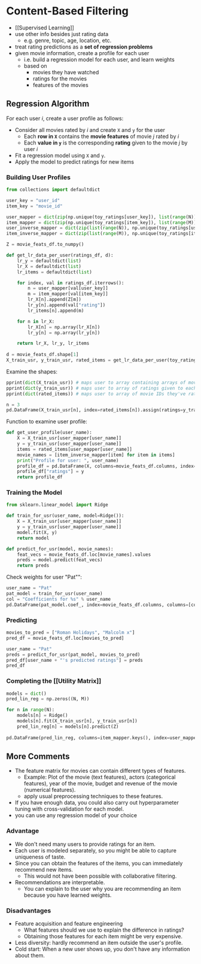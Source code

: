 # Content-Based Filtering
- [[Supervised Learning]]
- use other info besides just rating data
	- e.g. genre, topic, age, location, etc.
- treat rating predictions as a **set of regression problems**
- given movie information, create a profile for each user
	- i.e. build a regression model for each user, and learn weights
	- based on
		- movies they have watched
		- ratings for the movies
		- features of the movies
## Regression Algorithm
For each user $i$, create a user profile as follows:
- Consider all movies rated by $i$ and create `X` and `y` for the user
    - Each **row in `X`** contains the **movie features** of movie $j$ rated by $i$
    - Each **value in `y`** is the corresponding **rating** given to the movie $j$ by user $i$
- Fit a regression model using `X` and `y`.
- Apply the model to predict ratings for new items
### Building User Profiles
```python
from collections import defaultdict

user_key = "user_id"
item_key = "movie_id"

user_mapper = dict(zip(np.unique(toy_ratings[user_key]), list(range(N))))
item_mapper = dict(zip(np.unique(toy_ratings[item_key]), list(range(M))))
user_inverse_mapper = dict(zip(list(range(N)), np.unique(toy_ratings[user_key])))
item_inverse_mapper = dict(zip(list(range(M)), np.unique(toy_ratings[item_key])))

Z = movie_feats_df.to_numpy()

def get_lr_data_per_user(ratings_df, d):
    lr_y = defaultdict(list)
    lr_X = defaultdict(list)
    lr_items = defaultdict(list)

    for index, val in ratings_df.iterrows():
        n = user_mapper[val[user_key]]
        m = item_mapper[val[item_key]]
        lr_X[n].append(Z[m])
        lr_y[n].append(val["rating"])
        lr_items[n].append(m)

    for n in lr_X:
        lr_X[n] = np.array(lr_X[n])
        lr_y[n] = np.array(lr_y[n])

    return lr_X, lr_y, lr_items
    
d = movie_feats_df.shape[1]
X_train_usr, y_train_usr, rated_items = get_lr_data_per_user(toy_ratings, d)
```
Examine the shapes:
```python
pprint(dict(X_train_usr)) # maps user to array containing arrays of movie features (OHE)
pprint(dict(y_train_usr)) # maps user to array of ratings given to each movie
pprint(dict(rated_items)) # maps user to array of movie IDs they've rated

n = 3
pd.DataFrame(X_train_usr[n], index=rated_items[n]).assign(ratings=y_train_usr[n])
```
Function to examine user profile:
```python
def get_user_profile(user_name):
    X = X_train_usr[user_mapper[user_name]]
    y = y_train_usr[user_mapper[user_name]]
    items = rated_items[user_mapper[user_name]]
    movie_names = [item_inverse_mapper[item] for item in items]
    print("Profile for user: ", user_name)
    profile_df = pd.DataFrame(X, columns=movie_feats_df.columns, index=movie_names)
    profile_df["ratings"] = y
    return profile_df
```
### Training the Model
```python
from sklearn.linear_model import Ridge

def train_for_usr(user_name, model=Ridge()):
    X = X_train_usr[user_mapper[user_name]]
    y = y_train_usr[user_mapper[user_name]]
    model.fit(X, y)
    return model

def predict_for_usr(model, movie_names):
    feat_vecs = movie_feats_df.loc[movie_names].values
    preds = model.predict(feat_vecs)
    return preds
```
Check weights for user "Pat"":
```python
user_name = "Pat"
pat_model = train_for_usr(user_name)
col = "Coefficients for %s" % user_name
pd.DataFrame(pat_model.coef_, index=movie_feats_df.columns, columns=[col])
```
### Predicting
```python
movies_to_pred = ["Roman Holidays", "Malcolm x"]
pred_df = movie_feats_df.loc[movies_to_pred]

user_name = "Pat"
preds = predict_for_usr(pat_model, movies_to_pred)
pred_df[user_name + "'s predicted ratings"] = preds
pred_df
```
### Completing the [[Utility Matrix]]
```python
models = dict()
pred_lin_reg = np.zeros((N, M))

for n in range(N):
    models[n] = Ridge()
    models[n].fit(X_train_usr[n], y_train_usr[n])
    pred_lin_reg[n] = models[n].predict(Z)
    
pd.DataFrame(pred_lin_reg, columns=item_mapper.keys(), index=user_mapper.keys())
```

## More Comments
- The feature matrix for movies can contain different types of features.
    - Example: Plot of the movie (text features), actors (categorical features), year of the movie, budget and revenue of the movie (numerical features). 
    - apply usual preprocessing techniques to these features. 
- If you have enough data, you could also carry out hyperparameter tuning with cross-validation for each model.
- you can use any regression model of your choice
### Advantage
- We don't need many users to provide ratings for an item. 
- Each user is modeled separately, so you might be able to capture uniqueness of taste. 
- Since you can obtain the features of the items, you can immediately recommend new items. 
    - This would not have been possible with collaborative filtering. 
- Recommendations are interpretable.
    - You can explain to the user why you are recommending an item because you have learned weights. 
### Disadvantages
- Feature acquisition and feature engineering
    - What features should we use to explain the difference in ratings? 
    - Obtaining those features for each item might be very expensive. 
- Less diversity: hardly recommend an item outside the user's profile. 
- Cold start: When a new user shows up, you don't have any information about them.